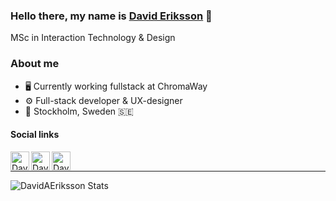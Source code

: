 ### Hello there, my name is [David Eriksson][website] 🌊
MSc in Interaction Technology & Design 

### About me
- 🖥️ Currently working fullstack at ChromaWay
- ⚙️ Full-stack developer & UX-designer 
- 📍 Stockholm, Sweden 🇸🇪

#### Social links

[<img align="left" alt="David Eriksson | LinkedIn" width="30px" src="https://cdn.jsdelivr.net/npm/simple-icons@3.13.0/icons/facebook.svg" />][facebook]
[<img align="left" alt="David Eriksson | LinkedIn" width="30px" src="https://cdn.jsdelivr.net/npm/simple-icons@v3/icons/linkedin.svg" />][linkedin]
[<img align="left" alt="David Eriksson | Instagram" width="30px" src="https://cdn.jsdelivr.net/npm/simple-icons@v3/icons/instagram.svg" />][instagram]

<br>

---

<img align="left" alt="DavidAEriksson Stats" src="https://github-readme-stats.vercel.app/api?username=DavidAEriksson&show_icons=true%hide_border=true&theme=nord" />

<br />

[website]: https://davidaeriksson.netlify.app/
[instagram]: https://www.instagram.com/davidderiksson/
[facebook]: https://www.facebook.com/david.eriksson.14
[linkedin]: https://www.linkedin.com/in/david-eriksson-5a2a96103/
[senseworks]:https://senseworks.io/
